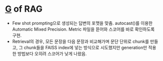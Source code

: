 # [G](https://github.com/star-bits/sogang-aieg106/blob/main/g.ipynb) of RAG

- Few shot prompting으로 생성되는 답변의 포맷을 맞춤. autocast()를 이용한 Automatic Mixed Precision. Metric 파일을 뜯어와 스코어를 바로 확인하도록 구현.
- Retrieval의 경우, 모든 문장을 다음 문장과 비교해가며 문단 단위로 chunk를 만들고, 그 chunk들을 FAISS index에 넣는 방식으로 시도했지만 generation만 적용한 방법보다 오히려 스코어가 낮게 나왔음. 
